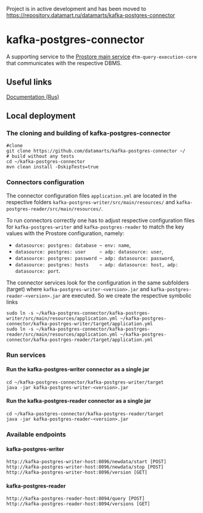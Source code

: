 Project is in active development and has been moved to https://repository.datamart.ru/datamarts/kafka-postgres-connector

# kafka-postgres-connector
A supporting service to the [Prostore main service](https://github.com/datamarts/prostore) `dtm-query-execution-core` that
communicates with the respective DBMS.

## Useful links
[Documentation (Rus)](https://datamarts.github.io/docs_prostore/getting_started/getting_started.html)

## Local deployment

### The cloning and building of kafka-postgres-connector
```shell script
#clone
git clone https://github.com/datamarts/kafka-postgres-connector ~/
# build without any tests 
cd ~/kafka-postgres-connector
mvn clean install -DskipTests=true
```

### Connectors configuration
The connector configuration files `application.yml` are located in the respective folders
`kafka-postgres-writer/src/main/resources/` and `kafka-postgres-reader/src/main/resources/`.

To run connectors correctly one has to adjust respective configuration files for `kafka-postgres-writer` and `kafka-postgres-reader` to match the key values with the Prostore configuration, namely:
-    `datasource: postgres: database ~ env: name`,
-    `datasource: postgres: user     ~ adp: datasource: user`,
-    `datasource: postgres: password ~ adp: datasource: password`,
-    `datasource: postgres: hosts    ~ adp: datasource: host, adp: datasource: port`.

The connector services look for the configuration in the same subfolders (target) where `kafka-postgres-writer-<version>.jar` and `kafka-postgres-reader-<version>.jar` are executed.
So we create the respective symbolic links
```shell script
sudo ln -s ~/kafka-postgres-connector/kafka-postrges-writer/src/main/resources/application.yml ~/kafka-postgres-connector/kafka-postrges-writer/target/application.yml
sudo ln -s ~/kafka-postgres-connector/kafka-postrges-reader/src/main/resources/application.yml ~/kafka-postgres-connector/kafka-postrges-reader/target/application.yml
```

### Run services
#### Run the kafka-postgres-writer connector as a single jar
```shell script
cd ~/kafka-postgres-connector/kafka-postgres-writer/target
java -jar kafka-postgres-writer-<version>.jar
```
#### Run the kafka-postgres-reader connector as a single jar
```shell script
cd ~/kafka-postgres-connector/kafka-postgres-reader/target
java -jar kafka-postgres-reader-<version>.jar
```

### Available endpoints
#### kafka-postgres-writer
```shell script
http://kafka-postgres-writer-host:8096/newdata/start [POST]
http://kafka-postgres-writer-host:8096/newdata/stop [POST]
http://kafka-postgres-writer-host:8096/version [GET]
```

#### kafka-postgres-reader
```shell script
http://kafka-postgres-reader-host:8094/query [POST]
http://kafka-postgres-reader-host:8094/versions [GET]
```
